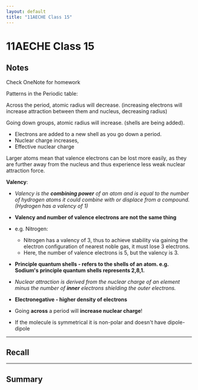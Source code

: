 ```yaml
---
layout: default
title: "11AECHE Class 15"
---
```

# 11AECHE Class 15


## Notes
Check OneNote for homework

Patterns in the Periodic table:

Across the period, atomic radius will decrease. (increasing electrons will increase attraction between them and nucleus, decreasing radius)

Going down groups, atomic radius will increase. (shells are being added). 

* Electrons are added to a new shell as you go down a period.
* Nuclear charge increases,
* Effective nuclear charge

Larger atoms mean that valence electrons can be lost more easily, as they are further away from the nucleus and thus experience less weak nuclear attraction force. 

**Valency**:

* *Valency is the **combining power** of an atom and is equal to the number of hydrogen atoms it could combine with or displace from a compound. (Hydrogen has a valency of 1)*
* **Valency and number of valence electrons are not the same thing**
* e.g. Nitrogen:
	* Nitrogen has a valency of 3, thus to achieve stability via gaining the electron configuration of nearest noble gas, it must lose 3 electrons. 
	* Here, the number of valence electrons is 5, but the valency is 3.
* **Principle quantum shells - refers to the shells of an atom. e.g. Sodium's principle quantum shells represents 2,8,1.**
* *Nuclear attraction is derived from the nuclear charge of an element minus the number of **inner** electrons shielding the outer electrons.*
* **Electronegative - higher density of electrons**

* Going **across** a period will **increase nuclear charge**!
* If the molecule is symmetrical it is non-polar and doesn't have dipole-dipole



---
## Recall








---

## Summary